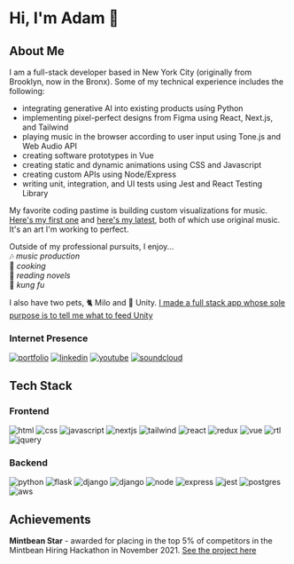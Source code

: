 # Hi, I'm Adam 👋  

## About Me 

I am a full-stack developer based in New York City (originally from Brooklyn, now in the Bronx). Some of my technical experience includes the following:
- integrating generative AI into existing products using Python
- implementing pixel-perfect designs from Figma using React, Next.js, and Tailwind
- playing music in the browser according to user input using Tone.js and Web Audio API
- creating software prototypes in Vue
- creating static and dynamic animations using CSS and Javascript
- creating custom APIs using Node/Express
- writing unit, integration, and UI tests using Jest and React Testing Library

My favorite coding pastime is building custom visualizations for music. [Here's my first one](https://www.adamthometz.com/acceptance-cave) and [here's my latest](https://www.adamthometz.com/passing), both of which use original music. It's an art I'm working to perfect.  

Outside of my professional pursuits, I enjoy...  
🎶 *music production*  
🥘 *cooking*  
📖 *reading novels*  
🥋 *kung fu*  

I also have two pets, 🐈 Milo and 🦎 Unity. [I made a full stack app whose sole purpose is to tell me what to feed Unity](https://github.com/Adam-Thometz/Reptifeed)

### Internet Presence 
[![portfolio](https://img.shields.io/badge/Portfolio-151317?style=for-the-badge&logo=&logoColor=white)](https://www.adamthometz.com)
[![linkedin](https://img.shields.io/badge/LinkedIn-0A66C2?style=for-the-badge&logo=LinkedIn&logoColor=white)](https://www.linkedin.com/in/adam-thometz)
[![youtube](https://img.shields.io/badge/YouTube-FF0000?style=for-the-badge&logo=youtube&logoColor=white)](https://www.youtube.com/channel/UCnEEg3thfP-9hXbKPA__58g)
[![soundcloud](https://img.shields.io/badge/SoundCloud-FF3300?style=for-the-badge&logo=soundcloud&logoColor=white)](https://soundcloud.com/this-is-teslas-ghost)

## Tech Stack

### Frontend

![html](https://img.shields.io/badge/html-E34F26?style=for-the-badge&logo=html5&logoColor=FFFFFF)
![css](https://img.shields.io/badge/css-1572B6?style=for-the-badge&logo=css3&logoColor=FFFFFF)
![javascript](https://img.shields.io/badge/javascript-F7DF1E?style=for-the-badge&logo=Javascript&logoColor=000000)
![nextjs](https://img.shields.io/badge/next.js-000000?style=for-the-badge&logo=Next.js&logoColor=ffffff)
![tailwind](https://img.shields.io/badge/tailwind-0c142c?style=for-the-badge&logo=Tailwindcss&logoColor=38bdf9)
![react](https://img.shields.io/badge/react-61DAFB?style=for-the-badge&logo=React&logoColor=000000)
![redux](https://img.shields.io/badge/redux-764ABC?style=for-the-badge&logo=Redux&logoColor=FFFFFF)
![vue](https://img.shields.io/badge/Vue-35495E?style=for-the-badge&logo=vuedotjs&logoColor=4FC08D)
![rtl](https://img.shields.io/badge/testing%20library-323330?style=for-the-badge&logo=testing-library&logoColor=red)
![jquery](https://img.shields.io/badge/jquery-0769AD?style=for-the-badge&logo=jquery&logoColor=FFFFFF)

### Backend

![python](https://img.shields.io/badge/python-3776AB?style=for-the-badge&logo=python&logoColor=FFFFFF)
![flask](https://img.shields.io/badge/flask-000000?style=for-the-badge&logo=flask&logoColor=FFFFFF)
![django](https://img.shields.io/badge/django-092e20?style=for-the-badge&logo=django&logoColor=FFFFFF)
![django](https://img.shields.io/badge/fastapi-029586?style=for-the-badge&logo=fastapi&logoColor=FFFFFF)
![node](https://img.shields.io/badge/node-339933?style=for-the-badge&logo=node.js&logoColor=FFFFFF)
![express](https://img.shields.io/badge/express-404D59?style=for-the-badge&logo=express&logoColor=FFFFFF)
![jest](https://img.shields.io/badge/jest-323330?style=for-the-badge&logo=Redux&logoColor=FFFFFF)
![postgres](https://img.shields.io/badge/postgresql-316192?style=for-the-badge&logo=postgresql&logoColor=FFFFFF)
![aws](https://img.shields.io/badge/Amazon_AWS-FF9900?style=for-the-badge&logo=amazonaws&logoColor=white)

## Achievements

**Mintbean Star** - awarded for placing in the top 5% of competitors in the Mintbean Hiring Hackathon in November 2021. [See the project here](https://github.com/Adam-Thometz/8-Bit-Clan)
